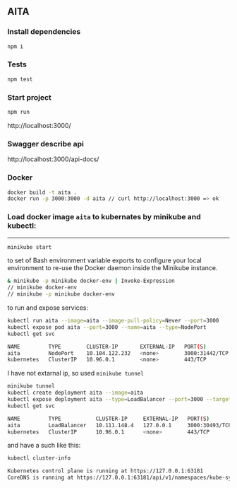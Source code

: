 ## AITA

### Install dependencies
```bash
npm i
```
### Tests 
```bash
npm test
```
### Start project
```bash
npm run
```
http://localhost:3000/
### Swagger describe api
http://localhost:3000/api-docs/


### Docker
```bash
docker build -t aita . 
docker run -p 3000:3000 -d aita // curl http://localhost:3000 => ok
```

### Load docker image `aita` to kubernates by minikube and kubectl:
------------------------------------------------------
```bash
minikube start
```
to set of Bash environment variable exports to configure your local environment to re-use the Docker daemon inside the Minikube instance.
```bash
& minikube -p minikube docker-env | Invoke-Expression
// minikube docker-env
// minikube -p minikube docker-env
```

to run and expose services:
```bash
kubectl run aita --image=aita --image-pull-policy=Never --port=3000
kubectl expose pod aita --port=3000 --name=aita --type=NodePort
kubectl get svc
```
```bash
NAME         TYPE        CLUSTER-IP       EXTERNAL-IP   PORT(S)          AGE
aita         NodePort    10.104.122.232   <none>        3000:31442/TCP   17s
kubernetes   ClusterIP   10.96.0.1        <none>        443/TCP          33m
```

I have not extarnal ip, so used
`minikube tunnel`

```bash
minikube tunnel
kubectl create deployment aita --image=aita
kubectl expose deployment aita --type=LoadBalancer --port=3000 --target-port=3000
kubectl get svc
```
```bash
NAME         TYPE           CLUSTER-IP     EXTERNAL-IP   PORT(S)          AGE
aita         LoadBalancer   10.111.148.4   127.0.0.1     3000:30493/TCP   5m2s
kubernetes   ClusterIP      10.96.0.1      <none>        443/TCP          25m
```

and have a such like this:
```bash
kubectl cluster-info
```
```bash
Kubernetes control plane is running at https://127.0.0.1:63181
CoreDNS is running at https://127.0.0.1:63181/api/v1/namespaces/kube-system/services/kube-dns:dns/proxy
```
